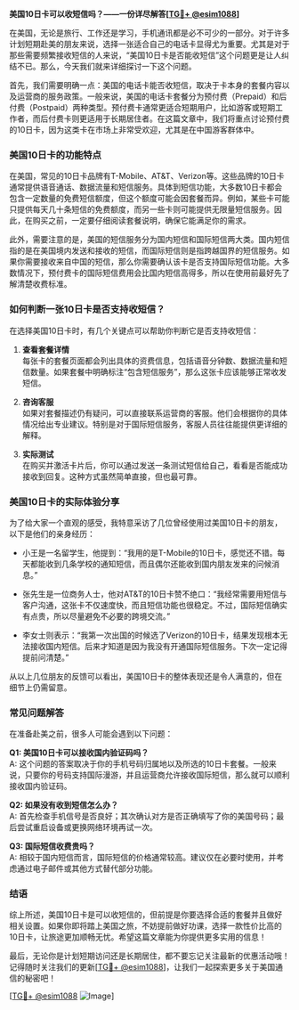 **美国10日卡可以收短信吗？——一份详尽解答[[TG💪+ @esim1088](https://t.me/s/esim1088)]**

在美国，无论是旅行、工作还是学习，手机通讯都是必不可少的一部分。对于许多计划短期赴美的朋友来说，选择一张适合自己的电话卡显得尤为重要。尤其是对于那些需要频繁接收短信的人来说，“美国10日卡是否能收短信”这个问题更是让人纠结不已。那么，今天我们就来详细探讨一下这个问题。

首先，我们需要明确一点：美国的电话卡能否收短信，取决于卡本身的套餐内容以及运营商的服务政策。一般来说，美国的电话卡套餐分为预付费（Prepaid）和后付费（Postpaid）两种类型。预付费卡通常更适合短期用户，比如游客或短期工作者，而后付费卡则更适用于长期居住者。在这篇文章中，我们将重点讨论预付费的10日卡，因为这类卡在市场上非常受欢迎，尤其是在中国游客群体中。

### 美国10日卡的功能特点

在美国，常见的10日卡品牌有T-Mobile、AT&T、Verizon等。这些品牌的10日卡通常提供语音通话、数据流量和短信服务。具体到短信功能，大多数10日卡都会包含一定数量的免费短信额度，但这个额度可能会因套餐而异。例如，某些卡可能只提供每天几十条短信的免费额度，而另一些卡则可能提供无限量短信服务。因此，在购买之前，一定要仔细阅读套餐说明，确保它能满足你的需求。

此外，需要注意的是，美国的短信服务分为国内短信和国际短信两大类。国内短信指的是在美国境内发送和接收的短信，而国际短信则是指跨越国界的短信服务。如果你需要接收来自中国的短信，那么你需要确认该卡是否支持国际短信功能。大多数情况下，预付费卡的国际短信费用会比国内短信高得多，所以在使用前最好先了解清楚收费标准。

### 如何判断一张10日卡是否支持收短信？

在选择美国10日卡时，有几个关键点可以帮助你判断它是否支持收短信：

1. **查看套餐详情**  
   每张卡的套餐页面都会列出具体的资费信息，包括语音分钟数、数据流量和短信数量。如果套餐中明确标注“包含短信服务”，那么这张卡应该能够正常收发短信。

2. **咨询客服**  
   如果对套餐描述仍有疑问，可以直接联系运营商的客服。他们会根据你的具体情况给出专业建议。特别是对于国际短信服务，客服人员往往能提供更详细的解释。

3. **实际测试**  
   在购买并激活卡片后，你可以通过发送一条测试短信给自己，看看是否能成功接收到回复。这种方式虽然简单直接，但也最可靠。

### 美国10日卡的实际体验分享

为了给大家一个直观的感受，我特意采访了几位曾经使用过美国10日卡的朋友，以下是他们的亲身经历：

- 小王是一名留学生，他提到：“我用的是T-Mobile的10日卡，感觉还不错。每天都能收到几条学校的通知短信，而且偶尔还能收到国内朋友发来的问候消息。”

- 张先生是一位商务人士，他对AT&T的10日卡赞不绝口：“我经常需要用短信与客户沟通，这张卡不仅速度快，而且短信功能也很稳定。不过，国际短信确实有点贵，所以尽量避免不必要的跨境交流。”

- 李女士则表示：“我第一次出国的时候选了Verizon的10日卡，结果发现根本无法接收国内短信。后来才知道是因为我没有开通国际短信服务。下次一定记得提前问清楚。”

从以上几位朋友的反馈可以看出，美国10日卡的整体表现还是令人满意的，但在细节上仍需留意。

### 常见问题解答

在准备赴美之前，很多人可能会遇到以下问题：

**Q1: 美国10日卡可以接收国内验证码吗？**  
A: 这个问题的答案取决于你的手机号码归属地以及所选的10日卡套餐。一般来说，只要你的号码支持国际漫游，并且运营商允许接收国际短信，那么就可以顺利接收国内验证码。

**Q2: 如果没有收到短信怎么办？**  
A: 首先检查手机信号是否良好；其次确认对方是否正确填写了你的美国号码；最后尝试重启设备或更换网络环境再试一次。

**Q3: 国际短信收费贵吗？**  
A: 相较于国内短信而言，国际短信的价格通常较高。建议仅在必要时使用，并考虑通过电子邮件或其他方式替代部分功能。

### 结语

综上所述，美国10日卡是可以收短信的，但前提是你要选择合适的套餐并且做好相关设置。如果你即将踏上美国之旅，不妨提前做好功课，选择一款性价比高的10日卡，让旅途更加顺畅无忧。希望这篇文章能为你提供更多实用的信息！

最后，无论你是计划短期访问还是长期居住，都不要忘记关注最新的优惠活动哦！记得随时关注我们的更新[[TG💪+ @esim1088](https://t.me/s/esim1088)]，让我们一起探索更多关于美国通信的秘密吧！

[[TG💪+ @esim1088](https://t.me/s/esim1088) ![Image](https://i.postimg.cc/4NQfJmqS/Snipaste-2025-05-13-00-14-12.png)]
